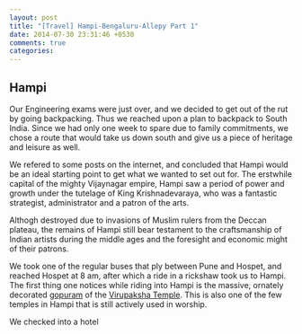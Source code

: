 ```yaml
---
layout: post
title: "[Travel] Hampi-Bengaluru-Allepy Part 1"
date: 2014-07-30 23:31:46 +0530
comments: true
categories: 
---
```


Hampi
-----

Our Engineering exams were just over, and we decided to get out of the rut by going backpacking. Thus we reached upon a plan to backpack to South India. Since we had only one week to spare due to family commitments, we chose a route that would take us down south and give us a piece of heritage and leisure as well.

We refered to some posts on the internet, and concluded that Hampi would be an ideal starting point to get what we wanted to set out for. The erstwhile capital of the mighty Vijaynagar empire, Hampi saw a period of power and growth under the tutelage of King Krishnadevaraya, who was a fantastic strategist, administrator and a patron of the arts.

Althogh destroyed due to invasions of Muslim rulers from the Deccan plateau, the remains of Hampi still bear testament to the craftsmanship of Indian artists during the middle ages and the foresight and economic might of their patrons.

We took one of the regular buses that ply between Pune and Hospet, and reached Hospet at 8 am, after which a ride in a rickshaw took us to Hampi. The first thing  one notices while riding into Hampi is the massive, ornately decorated [gopuram](http://en.wikipedia.org/wiki/Gopuram) of the [Virupaksha Temple](http://en.wikipedia.org/wiki/Virupaksha_Temple). This is also one of the few temples in Hampi that is still actively used in worship.

We checked into a hotel




